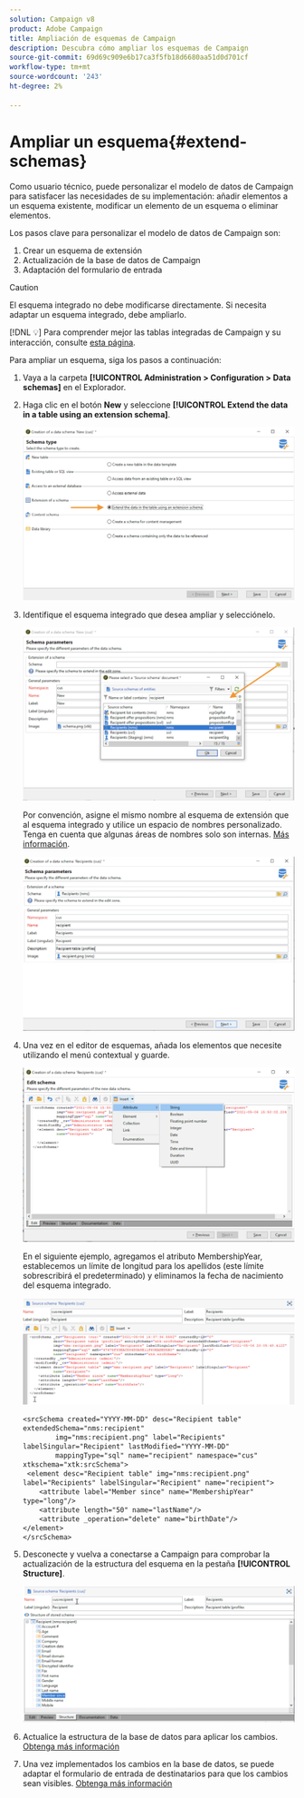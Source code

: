 ```yaml
---
solution: Campaign v8
product: Adobe Campaign
title: Ampliación de esquemas de Campaign
description: Descubra cómo ampliar los esquemas de Campaign
source-git-commit: 69d69c909e6b17ca3f5fb18d6680aa51d0d701cf
workflow-type: tm+mt
source-wordcount: '243'
ht-degree: 2%

---
```


# Ampliar un esquema{#extend-schemas}

Como usuario técnico, puede personalizar el modelo de datos de Campaign para satisfacer las necesidades de su implementación: añadir elementos a un esquema existente, modificar un elemento de un esquema o eliminar elementos.

Los pasos clave para personalizar el modelo de datos de Campaign son:

1. Crear un esquema de extensión
1. Actualización de la base de datos de Campaign
1. Adaptación del formulario de entrada

>[!CAUTION]
>El esquema integrado no debe modificarse directamente. Si necesita adaptar un esquema integrado, debe ampliarlo.

[!DNL :bulb:] Para comprender mejor las tablas integradas de Campaign y su interacción, consulte  [esta página](datamodel.md).

Para ampliar un esquema, siga los pasos a continuación:

1. Vaya a la carpeta **[!UICONTROL Administration > Configuration > Data schemas]** en el Explorador.
1. Haga clic en el botón **New** y seleccione **[!UICONTROL Extend the data in a table using an extension schema]**.

   ![](assets/extend-schema-option.png)

1. Identifique el esquema integrado que desea ampliar y selecciónelo.

   ![](assets/extend-schema-select.png)

   Por convención, asigne el mismo nombre al esquema de extensión que al esquema integrado y utilice un espacio de nombres personalizado.  Tenga en cuenta que algunas áreas de nombres solo son internas. [Más información](schemas.md#reserved-namespaces).

   ![](assets/extend-schema-validate.png)

1. Una vez en el editor de esquemas, añada los elementos que necesite utilizando el menú contextual y guarde.

   ![](assets/extend-schema-edit.png)

   En el siguiente ejemplo, agregamos el atributo MembershipYear, establecemos un límite de longitud para los apellidos (este límite sobrescribirá el predeterminado) y eliminamos la fecha de nacimiento del esquema integrado.

   ![](assets/extend-schema-sample.png)

   ```
   <srcSchema created="YYYY-MM-DD" desc="Recipient table" extendedSchema="nms:recipient"
           img="nms:recipient.png" label="Recipients" labelSingular="Recipient" lastModified="YYYY-MM-DD"
           mappingType="sql" name="recipient" namespace="cus" xtkschema="xtk:srcSchema">
    <element desc="Recipient table" img="nms:recipient.png" label="Recipients" labelSingular="Recipient" name="recipient">
       <attribute label="Member since" name="MembershipYear" type="long"/>
       <attribute length="50" name="lastName"/>
       <attribute _operation="delete" name="birthDate"/>
   </element>
   </srcSchema>
   ```

1. Desconecte y vuelva a conectarse a Campaign para comprobar la actualización de la estructura del esquema en la pestaña **[!UICONTROL Structure]**.

   ![](assets/extend-schema-structure.png)

1. Actualice la estructura de la base de datos para aplicar los cambios. [Obtenga más información](update-database-structure.md)

1. Una vez implementados los cambios en la base de datos, se puede adaptar el formulario de entrada de destinatarios para que los cambios sean visibles. [Obtenga más información](forms.md)
